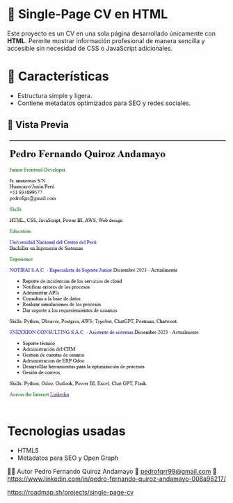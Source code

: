 # 📄 Single-Page CV en HTML

Este proyecto es un CV en una sola página desarrollado únicamente con **HTML**. Permite mostrar información profesional de manera sencilla y accesible sin necesidad de CSS o JavaScript adicionales.

# 🚀 Características

- Estructura simple y ligera.
- Contiene metadatos optimizados para SEO y redes sociales.

## 📸 Vista Previa

![Vista previa del CV](img/Single_CV.jpg)  

# Tecnologias usadas

- HTML5
- Metadatos para SEO y Open Graph

👨‍💻 Autor
Pedro Fernando Quiroz Andamayo
📧 pedrofqrr99@gmail.com
🔗 https://www.linkedin.com/in/pedro-fernando-quiroz-andamayo-008a96217/

https://roadmap.sh/projects/single-page-cv